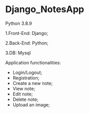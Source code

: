 # Django_NotesApp
Python 3.8.9 

1.Front-End: Django;

2.Back-End: Python;

3.DB: Mysql

Application functionalities:

- Login/Logout;
- Registration;
- Create a new note;
- View note;
- Edit note;
- Delete note;
- Upload an image;
